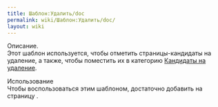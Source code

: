 ```yaml
---
title: Шаблон:Удалить/doc
permalink: wiki/Шаблон:Удалить/doc/
layout: wiki
---
```


Описание.  
Этот шаблон используется, чтобы отметить страницы-кандидаты на удаление,
а также, чтобы поместить их в категорию [Кандидаты на
удаление](:Категория:Кандидаты_на_удаление "wikilink").

Использование  
Чтобы воспользоваться этим шаблоном, достаточно добавить на страницу .

<includeonly>[](Категория:Административные_шаблоны "wikilink")</includeonly><noinclude>[](Категория:Документация_шаблонов "wikilink")</noinclude>

